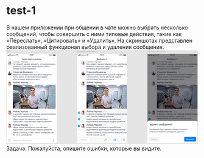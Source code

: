 # test-1
В нашем приложении при общении в чате можно выбрать несколько сообщений, чтобы совершить с ними типовые действия, такие как «Переслать», «Цитировать» и «Удалить». На скриншотах представлен реализованный функционал выбора и удаления сообщения.
![alt text](images\Рисунок1.png)
Задача:
Пожалуйста, опишите ошибки, которые вы видите.
